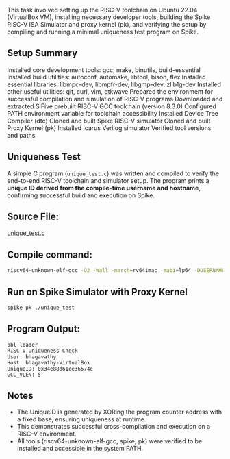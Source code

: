 This task involved setting up the RISC-V toolchain on Ubuntu 22.04 (VirtualBox VM), installing necessary developer tools, building the Spike RISC-V ISA Simulator and proxy kernel (pk), and verifying the setup by compiling and running a minimal uniqueness test program on Spike.

## Setup Summary
Installed core development tools: gcc, make, binutils, build-essential
Installed build utilities: autoconf, automake, libtool, bison, flex
Installed essential libraries: libmpc-dev, libmpfr-dev, libgmp-dev, zlib1g-dev
Installed other useful utilities: git, curl, vim, gtkwave
Prepared the environment for successful compilation and simulation of RISC-V programs
Downloaded and extracted SiFive prebuilt RISC-V GCC toolchain (version 8.3.0)
Configured PATH environment variable for toolchain accessibility
Installed Device Tree Compiler (dtc)
Cloned and built Spike RISC-V simulator
Cloned and built Proxy Kernel (pk)
Installed Icarus Verilog simulator
Verified tool versions and paths

## Uniqueness Test
A simple C program (`unique_test.c`) was written and compiled to verify the end-to-end RISC-V toolchain and simulator setup. The program prints a **unique ID derived from the compile-time username and hostname**, confirming successful build and execution on Spike.

## Source File:

[unique_test.c](https://github.com/RVB-05/vsdRiscvSoc/blob/main/unique_test.c)

## Compile command:

```bash
riscv64-unknown-elf-gcc -O2 -Wall -march=rv64imac -mabi=lp64 -DUSERNAME=\"$(id -un)\" -DHOSTNAME=\"$(hostname -s)\" unique_test.c -o unique_test
```
## Run on Spike Simulator with Proxy Kernel

```bash
spike pk ./unique_test
```

## Program Output:

```
bbl loader
RISC-V Uniqueness Check
User: bhagavathy
Host: bhagavathy-VirtualBox
UniqueID: 0x34e88d61ce36574e
GCC_VLEN: 5

```
## Notes

- The UniqueID is generated by XORing the program counter address with a fixed base, ensuring uniqueness at runtime.
- This demonstrates successful cross-compilation and execution on a RISC-V environment.
- All tools (riscv64-unknown-elf-gcc, spike, pk) were verified to be installed and accessible in the system PATH.
